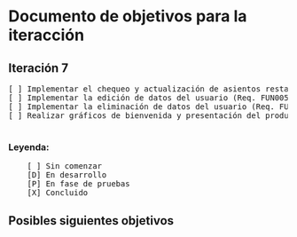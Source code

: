 # Documento de objetivos para la iteracción
## Iteración 7
<pre>
[ ] Implementar el chequeo y actualización de asientos restantes
[ ] Implementar la edición de datos del usuario (Req. FUN005)
[ ] Implementar la eliminación de datos del usuario (Req. FUN006)
[ ] Realizar gráficos de bienvenida y presentación del producto para el login (Req. LOGI03)

</pre>

### Leyenda:
<pre>
    [ ] Sin comenzar
    [D] En desarrollo
    [P] En fase de pruebas
    [X] Concluido
</pre>


## Posibles siguientes objetivos
